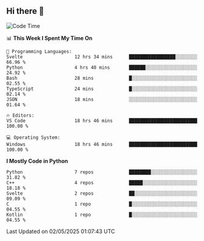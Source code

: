## Hi there 👋

<!--START_SECTION:waka-->
![Code Time](http://img.shields.io/badge/Code%20Time-179%20hrs%2025%20mins-blue)

📊 **This Week I Spent My Time On** 

```text
💬 Programming Languages: 
Svelte                   12 hrs 34 mins      █████████████████░░░░░░░░   66.96 % 
Python                   4 hrs 40 mins       ██████░░░░░░░░░░░░░░░░░░░   24.92 % 
Bash                     28 mins             █░░░░░░░░░░░░░░░░░░░░░░░░   02.55 % 
TypeScript               24 mins             █░░░░░░░░░░░░░░░░░░░░░░░░   02.14 % 
JSON                     18 mins             ░░░░░░░░░░░░░░░░░░░░░░░░░   01.64 % 

🔥 Editors: 
VS Code                  18 hrs 46 mins      █████████████████████████   100.00 % 

💻 Operating System: 
Windows                  18 hrs 46 mins      █████████████████████████   100.00 % 
```

**I Mostly Code in Python** 

```text
Python                   7 repos             ████████░░░░░░░░░░░░░░░░░   31.82 % 
C++                      4 repos             █████░░░░░░░░░░░░░░░░░░░░   18.18 % 
Svelte                   2 repos             ██░░░░░░░░░░░░░░░░░░░░░░░   09.09 % 
C                        1 repo              █░░░░░░░░░░░░░░░░░░░░░░░░   04.55 % 
Kotlin                   1 repo              █░░░░░░░░░░░░░░░░░░░░░░░░   04.55 % 
```




 Last Updated on 02/05/2025 01:07:43 UTC
<!--END_SECTION:waka-->
